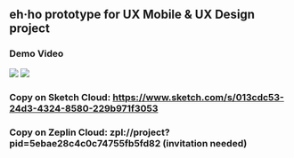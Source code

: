 ## eh·ho prototype for UX Mobile & UX Design project
### Demo Video
![](demoVideo.gif) ![](demoVideo_iPad.gif)
### Copy on Sketch Cloud: https://www.sketch.com/s/013cdc53-24d3-4324-8580-229b971f3053
### Copy on Zeplin Cloud: zpl://project?pid=5ebae28c4c0c74755fb5fd82 (invitation needed)

